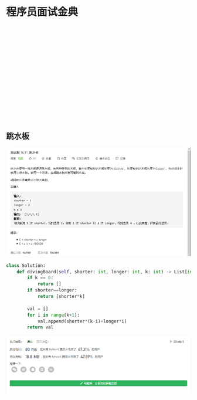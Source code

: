 # 程序员面试金典

## 

![]()

```python

```

![]()

## 

![]()

```python

```

![]()

## 

![]()

```python

```

![]()

## 跳水板

![](./images/069.png)

```python
class Solution:
    def divingBoard(self, shorter: int, longer: int, k: int) -> List[int]:
        if k == 0:
            return []
        if shorter==longer:
            return [shorter*k]

        val = []
        for i in range(k+1):
            val.append(shorter*(k-i)+longer*i)
        return val
```

![](./images/069_.png)

## 

![]()

```python

```

![]()
